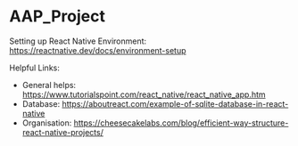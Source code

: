# AAP_Project

Setting up React Native Environment:
https://reactnative.dev/docs/environment-setup

Helpful Links:
- General helps: https://www.tutorialspoint.com/react_native/react_native_app.htm
- Database: https://aboutreact.com/example-of-sqlite-database-in-react-native
- Organisation: https://cheesecakelabs.com/blog/efficient-way-structure-react-native-projects/
